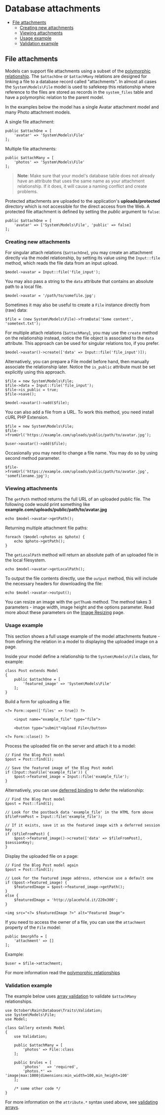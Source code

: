# Database attachments

- [File attachments](#file-attachments)
    - [Creating new attachments](#creating-attachments)
    - [Viewing attachments](#viewing-attachments)
    - [Usage example](#attachments-usage-example)
    - [Validation example](#attachments-validation-example)


<a name="file-attachments"></a>
## File attachments

Models can support file attachments using a subset of the [polymorphic relationship](../database/relations#polymorphic-relations). The `$attachOne` or `$attachMany` relations are designed for linking a file to a database record called "attachments". In almost all cases the `System\Models\File` model is used to safekeep this relationship where reference to the files are stored as records in the `system_files` table and have a polymorphic relation to the parent model.

In the examples below the model has a single Avatar attachment model and many Photo attachment models.

A single file attachment:

    public $attachOne = [
        'avatar' => 'System\Models\File'
    ];

Multiple file attachments:

    public $attachMany = [
        'photos' => 'System\Models\File'
    ];

> **Note**: Make sure that your model's database table does not already have an attribute that uses the same name as your attachment relationship. If it does, it will cause a naming conflict and create problems.

Protected attachments are uploaded to the application's **uploads/protected** directory which is not accessible for the direct access from the Web. A protected file attachment is defined by setting the *public* argument to `false`:

    public $attachOne = [
        'avatar' => ['System\Models\File', 'public' => false]
    ];

<a name="creating-attachments"></a>
### Creating new attachments

For singular attach relations (`$attachOne`), you may create an attachment directly via the model relationship, by setting its value using the `Input::file` method, which reads the file data from an input upload.

    $model->avatar = Input::file('file_input');

You may also pass a string to the `data` attribute that contains an absolute path to a local file.

    $model->avatar = '/path/to/somefile.jpg';

Sometimes it may also be useful to create a `File` instance directly from (raw) data:

    $file = (new System\Models\File)->fromData('Some content', 'sometext.txt');

For multiple attach relations (`$attachMany`), you may use the `create` method on the relationship instead, notice the file object is associated to the `data` attribute. This approach can be used for singular relations too, if you prefer.

    $model->avatar()->create(['data' => Input::file('file_input')]);

Alternatively, you can prepare a File model before hand, then manually associate the relationship later. Notice the `is_public` attribute must be set explicitly using this approach.

    $file = new System\Models\File;
    $file->data = Input::file('file_input');
    $file->is_public = true;
    $file->save();

    $model->avatar()->add($file);

You can also add a file from a URL. To work this method, you need install cURL PHP Extension.

    $file = new System\Models\File;
    $file->fromUrl('https://example.com/uploads/public/path/to/avatar.jpg');

    $user->avatar()->add($file);

Occasionally you may need to change a file name. You may do so by using second method parameter.

    $file->fromUrl('https://example.com/uploads/public/path/to/avatar.jpg', 'somefilename.jpg');


<a name="viewing-attachments"></a>
### Viewing attachments

The `getPath` method returns the full URL of an uploaded public file. The following code would print something like **example.com/uploads/public/path/to/avatar.jpg**

    echo $model->avatar->getPath();

Returning multiple attachment file paths:

    foreach ($model->photos as $photo) {
        echo $photo->getPath();
    }

The `getLocalPath` method will return an absolute path of an uploaded file in the local filesystem.

    echo $model->avatar->getLocalPath();

To output the file contents directly, use the `output` method, this will include the necessary headers for downloading the file:

    echo $model->avatar->output();

You can resize an image with the `getThumb` method. The method takes 3 parameters - image width, image height and the options parameter. Read more about these parameters on the [Image Resizing](../services/image-resizing#resize-parameters) page.

<a name="attachments-usage-example"></a>
### Usage example

This section shows a full usage example of the model attachments feature - from defining the relation in a model to displaying the uploaded image on a page.

Inside your model define a relationship to the `System\Models\File` class, for example:

    class Post extends Model
    {
        public $attachOne = [
            'featured_image' => 'System\Models\File'
        ];
    }

Build a form for uploading a file:

    <?= Form::open(['files' => true]) ?>

        <input name="example_file" type="file">

        <button type="submit">Upload File</button>

    <?= Form::close() ?>

Process the uploaded file on the server and attach it to a model:

    // Find the Blog Post model
    $post = Post::find(1);

    // Save the featured image of the Blog Post model
    if (Input::hasFile('example_file')) {
        $post->featured_image = Input::file('example_file');
    }

Alternatively, you can use [deferred binding](../database/relations#deferred-binding) to defer the relationship:

    // Find the Blog Post model
    $post = Post::find(1);

    // Look for the postback data 'example_file' in the HTML form above
    $fileFromPost = Input::file('example_file');

    // If it exists, save it as the featured image with a deferred session key
    if ($fileFromPost) {
        $post->featured_image()->create(['data' => $fileFromPost], $sessionKey);
    }

Display the uploaded file on a page:

    // Find the Blog Post model again
    $post = Post::find(1);

    // Look for the featured image address, otherwise use a default one
    if ($post->featured_image) {
        $featuredImage = $post->featured_image->getPath();
    }
    else {
        $featuredImage = 'http://placehold.it/220x300';
    }

    <img src="<?= $featuredImage ?>" alt="Featured Image">

If you need to access the owner of a file, you can use the `attachment` property of the `File` model:

    public $morphTo = [
        'attachment' => []
    ];

Example:

    $user = $file->attachment;

For more information read the [polymorphic relationships](../database/relations#polymorphic-relations)

<a name="attachments-validation-example"></a>
### Validation example

The example below uses [array validation](../services/validation#validating-arrays) to validate `$attachMany` relationships.

    use October\Rain\Database\Traits\Validation;
    use System\Models\File;
    use Model;

    class Gallery extends Model
    {
        use Validation;

        public $attachMany = [
            'photos' => File::class
        ];

        public $rules = [
            'photos'   => 'required',
            'photos.*' => 'image|max:1000|dimensions:min_width=100,min_height=100'
        ];

        /* some other code */
    }

For more information on the `attribute.*` syntax used above, see [validating arrays](../services/validation#validating-arrays).
